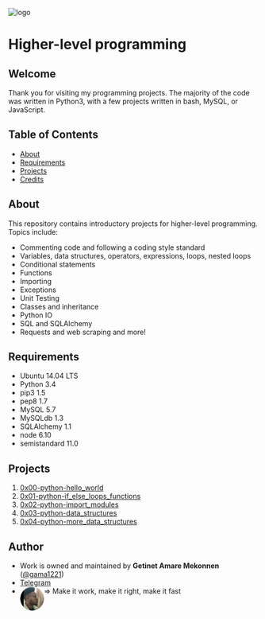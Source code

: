 ![logo](https://github.com/gama1221/alx-higher_level_programming/python.png)
# Higher-level programming
## Welcome
Thank you for visiting my programming projects. The majority of the code was written in Python3, with a few projects written in bash, MySQL, or JavaScript.
## Table of Contents
-  [About](https://github.com/gama1221/alx-higher_level_programming#about)
-  [Requirements](https://github.com/gama1221/alx-higher_level_programming#requirements)
-  [Projects](https://github.com/gama1221/alx-higher_level_programming#projects)
-  [Credits](https://github.com/gama1221/alx-higher_level_programming#credits)
## About
This repository contains introductory projects for higher-level programming. Topics include:

- Commenting code and following a coding style standard
- Variables, data structures, operators, expressions, loops, nested loops
- Conditional statements
- Functions
- Importing
- Exceptions
- Unit Testing
- Classes and inheritance
- Python IO
- SQL and SQLAlchemy
- Requests and web scraping and more!
## Requirements
- Ubuntu 14.04 LTS
- Python 3.4
- pip3 1.5
- pep8 1.7
- MySQL 5.7
- MySQLdb 1.3
- SQLAlchemy 1.1
- node 6.10
- semistandard 11.0
## Projects
1. [0x00-python-hello_world](https://github.com/gama1221/alx-higher_level_programming/tree/master/0x00-python-hello_world)
2. [0x01-python-if_else_loops_functions](https://github.com/gama1221/alx-higher_level_programming/tree/master/0x01-python-if_else_loops_functions)
3. [0x02-python-import_modules](https://github.com/gama1221/alx-higher_level_programming/tree/master/0x02-python-import_modules)
4. [0x03-python-data_structures](https://github.com/gama1221/alx-higher_level_programming/tree/master/0x03-python-data_structures)
5. [0x04-python-more_data_structures](https://github.com/gama1221/alx-higher_level_programming/tree/master/0x04-python-more_data_structures)

## Author
- Work is owned and maintained by **Getinet Amare Mekonnen** ([@gama1221](https://github.com/gama1221))
- [Telegram](https://t.me/gama2112)
- <img src="https://github.com/gama1221/alx-higher_level_programming/blob/master/GetinetAmareMekonnen.png" align="left" style="border-radius:50%" height="48" width="48"> =>
Make it work, make it right, make it fast
